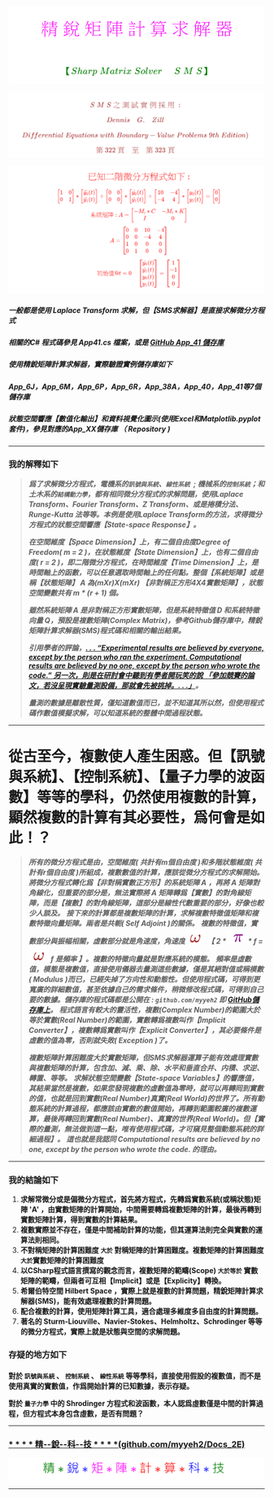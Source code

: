<!--     App_CSharp   GitHub Repo       -->

<!-- 
#
# \[{   \color{Fuchsia}精\;銳\;矩\;陣\;計\;算\;求\;解\;器   }\]  
####  \[{  \color{Green} 【Sharp \; Matrix \; Solver \quad \; S\;M\;S】    }\]  
-->
![](Images/10-10-01.png)

![](Images/10-25-01.png)  
<!--      
#### \[{   \color{Brown} S\;M\;S\;之\;測\;試\;實\;例\;採\;用\;:   }\]
#### \[{  \color{Brown} Dennis \quad G. \quad Zill     }\]  
#### \[{  \color{Brown} Differential \; Equations \; with \; Boundary-Value \; Problems \; 9th \; Edition )  }\]  
#### \[{    \color{Brown} 第 \; 322 \; 頁 \quad 至 \quad 第 \; 323 \; 頁        }\]  
-->  

![](Images/10-25-02.png)

<!--    
###  \[{   \color{Red}  已知二階微分方程式如下 :    }\]

###### \[{  \color{Red} \begin{bmatrix} 1 & 0 \\ 0 & 1 \end{bmatrix} \ast \begin{bmatrix} \ddot{y_0}(t) \\ \ddot{y_1}(t) \end{bmatrix} + \begin{bmatrix} 0 & 0 \\ 0 & 0 \end{bmatrix} \ast \begin{bmatrix} \dot{y_0}(t) \\ \dot{y_1}(t) \end{bmatrix} + \begin{bmatrix} 10 & -4 \\ -4 & 4 \end{bmatrix} \ast \begin{bmatrix} y_0(t) \\ y_1(t) \end{bmatrix} = \begin{bmatrix} 0 \\ 0 \end{bmatrix}  }\] 
######  \[{ \color{Red} 系統矩陣: A = \begin{bmatrix} -M_i\ast C & -M_i\ast K \\ I & 0 \end{bmatrix} }\]
######  \[{  \color{Red} A = \begin{bmatrix} 0 & 0 & 10 & -4 \\ 0 & 0 & -4 & 4 \\ 1 & 0 & 0 & 0 \\ 0 & 1 & 0 & 0 \end{bmatrix} }\] 
###### \[{  \color{Red}  初始值@t = 0 \quad  \begin{bmatrix} \dot{y_0}(t) \\ \dot{y_1}(t) \\ y_0(t) \\ y_1(t) \end{bmatrix} = \begin{bmatrix} 1 \\ -1 \\ 0 \\ 0  \end{bmatrix}  }\]  
-->  

##### 一般都是使用 Laplace Transform 求解，但【SMS求解器】是直接求解微分方程式

##### 相關的C# 程式碼參見 App41.cs 檔案，或是 [GitHub App_41 儲存庫](https://github.com/myyeh2/App_41)

##### 使用精銳矩陣計算求解器，實際驗證實例儲存庫如下

##### App_6J，App_6M，App_6P，App_6R，App_38A，App_40，App_41等7個儲存庫

##### 狀態空間響應【數值化輸出】和資料視覺化圖示(使用Excel和Matplotlib.pyplot套件)，參見對應的App_XX儲存庫 （ Repository )

---  

### 我的解釋如下  

> ***爲了求解微分方程式，電機系的```訊號與系統```、```線性系統 ```; 機械系的```控制系統```；和土木系的```結構動力學```，都有相同微分方程式的求解問題，使用Laplace Transform、Fourier Transform、Z Transform、或是捲積分法、Runge-Kutta 法等等。本例是使用Laplace Transform的方法，求得微分方程式的狀態空間響應【State-space Response】。*** 
>
> ***在空間維度【Space Dimension】上，有二個自由度Degree of Freedom( m = 2 )，在狀態維度【State Dimension】上，也有二個自由度( r = 2 )，即二階微分方程式，在時間維度【Time Dimension】上，是時間軸上的函數，可以任意選取時間軸上的任何點。整個【系統矩陣】或是稱【狀態矩陣】 A 為(mXr)X(mXr) 【非對稱正方形4X4實數矩陣】，狀態空間變數共有 m * (r + 1) 個。***
>
> ***雖然系統矩陣 A 是非對稱正方形實數矩陣，但是系統特徵值 D 和系統特徵向量 Q，預設是複數矩陣(Complex Matrix)，參考Github儲存庫中，精銳矩陣計算求解器(SMS)程式碼和相關的輸出結果。***
>
> ***引用學者的評論，[. . . “Experimental results are believed by everyone, except by the person who ran the experiment. Computational results are believed by no one, except by the person who wrote the code.”  另一次，則是在研討會中聽到有學者開玩笑的說 「參加競賽的論文，若沒呈現實驗量測設備，那就會先被挑掉。. . .」](http://www.etop.org.tw/index.php?d=epp&c=epp13911&m=show&id=646)。***
>
> ***量測的數據是離散性質，僅知道數值而已，並不知道其所以然，但使用程式碼作數值模擬求解，可以知道系統的整體中間過程狀態。***  

---  

# 從古至今，複數使人產生困惑。但【訊號與系統】、【控制系統】、【量子力學的波函數】等等的學科，仍然使用複數的計算，顯然複數的計算有其必要性，爲何會是如此！？

> ***所有的微分方程式是由，空間維度( 共計有m個自由度 )和多階狀態維度( 共計有r個自由度 )所組成，複數數值的計算，應該從微分方程式的求解開始。***  
> ***將微分方程式轉化爲【非對稱實數正方形】的系統矩陣 A ，再將 A 矩陣對角線化，但重要的部分是，無法實際將 A 矩陣轉爲【實數】的對角線矩陣，而是【複數】的對角線矩陣，這部分是線性代數重要的部分，好像也較少人談及。*** 
> ***接下來的計算都是複數矩陣的計算，求解複數特徵值矩陣和複數特徵向量矩陣。兩者是共軛( Self Adjoint )的關係。***
> ***複數的特徵值，實數部分與振幅相關，虛數部分就是角速度，角速度![](Images/Omega.png) 【 2 * ![](Images/pi.png) * f = ![](Images/Omega.png) f 是頻率 】。複數的特徵向量就是對應系統的模態。***
> ***頻率是虛數值，模態是複數值，直接使用儀器去量測這些數據，僅是其絕對值或稱模數( Modulus )而已，已經失掉了方向性和動態性。但使用程式碼，可得到更寬廣的詳細數值，甚至依據自己的需求條件，稍微修改程式碼，可得到自己要的數據。儲存庫的程式碼都是公開在 : ```github.com/myyeh2``` 即  [GitHub儲存庫上](https://github.com/myyeh2)。***
> ***程式語言有較大的靈活性，複數(Complex Number)的範圍大於等於實數(Real Number)的範圍，實數轉爲複數叫作【Implicit Converter】，複數轉爲實數叫作【Explicit Converter】，其必要條件是虛數的值為零，否則就失敗( Exception )了。***  
>
> ***複數矩陣計算困難度大於實數矩陣，但SMS求解器運算子能有效處理實數與複數矩陣的計算，包含加、減、乘、除、水平和垂直合并、内積、求逆、轉置、等等。***
> ***求解狀態空間變數【State-space Variables】的響應值，其結果當然是複數，如果您發現複數的虛數值為零時，就可以再轉囘到實數的值，也就是回到實數(Real Number)真實(Real World)的世界了。所有動態系統的計算過程，都應該由實數的數值開始，再轉到範圍較廣的複數運算，最後再轉回到實數(Real Number)、真實的世界(Real World)。但【實際的量測，無法做到這一點，唯有使用程式碼，才可窺見整個動態系統的詳細過程】。***
> ***這也就是我認同 **Computational results are believed by no one, except by the person who wrote the code.** 的理由。***  

<!--      
量測的數據是離散性質，而且動態系統的部分數據，無法精準量測，譬如角速度![](Images/Omega.png) 【 2 * ![](Images/pi.png) * f = ![](Images/Omega.png) f 是頻率 】 和 模態 ( Mode shape ) ， 頻率是虛數值和模態是複數，但量測的數據，是C#程式碼輸出【複數數據】的絕對值，或稱模數( Modulus )。動態系統中，設 A 是實數系統矩陣( 或稱狀態矩陣 )，求得複數的特徵值，其中實數的部分與振幅有關，虛數的部分是角速度，複數的特徵向量是模態。但量測僅能測得狀態空間變數( State-space Variables )的實數數據。但使用程式碼，可得到更寬廣的詳細數值，參見儲存庫的程式碼，甚至依據自己的需求條件，稍微修改程式碼，可得到自己要的數據，本儲存庫的程式碼，除了 ```Matrix_0.dll``` 檔案外，都是公開在 ```github/myyeh2``` 上。 

從古至今，複數使人產生困惑，但```訊號與系統``` 、 ```控制系統``` 、 ```量子力學的波函數``` 等等的學科，仍然需要使用複數的計算。所有**多維度多階的數值計算**，應該從【實數】的系統矩陣 A 開始，將 A 矩陣對角化，但重要的部分是，無法實際轉爲【實數的對角線矩陣】，必需使用【複數的對角線矩陣】，這部分是線性代數最重要的部分，好像也較少人談及，接下來就是求解特徵向量。複數的特徵值與特徵向量是共軛( Self Adjoint )的關係，也就就是對應的複數頻率與與複數模態。我們知道複數矩陣的計算 —— 任何複數與複數的運算、或是複數與實數的運算，其結果都是複數。或許有人會懷疑如果是共軛的關係，結果是實數。但以C#程式語言的眼光來看，複數(Complex Number)的範圍大於等於實數(Real Number)的範圍，實數轉爲複數叫作【Implicit Converter】，複數轉爲實數叫作【Explicit Converter】，其必要條件是虛數的值為零，否則就失敗( Exception )了。故接下來的計算都是複數矩陣的計算了，我們求解狀態空間變數【State-space Variables】的響應值，其結果當然是複數，如果您發現複數的虛數值為零時，就可以再轉囘到實數的值，也就是回到實數(Real Number)真實(Real World)的世界了。所有動態系統的計算過程，都應該由實數的數值開始，再轉到範圍較廣的複數運算，最後再轉回到實數(Real Number)、真實的世界(Real World)。但【實際的量測，無法做到這一點，唯有使用程式碼，才可窺見整個動態系統的詳細過程】。 這也就是我認同 **Computational results are believed by no one, except by the person who wrote the code.** 的理由。 
-->

---  

### 我的結論如下

1. **求解常微分或是偏微分方程式，首先將方程式，先轉爲實數系統(或稱狀態)矩陣 'A' ，由實數矩陣的計算開始，中間需要轉爲複數矩陣的計算，最後再轉到實數矩陣計算，得到實數的計算結果。**
2. **複數實際並不存在，僅是中間補助計算的功能，但其運算法則完全與實數的運算法則相同。**
3. **不對稱矩陣的計算困難度 ```大於``` 對稱矩陣的計算困難度。複數矩陣的計算困難度 ```大於```實數矩陣的計算困難度**
4. **以CSharp程式語言撰寫的觀念而言，複數矩陣的範疇(Scope) ```大於等於``` 實數矩陣的範疇，但兩者可互相【Implicit】或是【Explicity】轉換。**
5. **希爾伯特空間 Hilbert Space ，實際上就是複數的計算問題，精銳矩陣計算求解器(SMS)，能有效處理複數的計算問題。**
6. **配合複數的計算，使用矩陣計算工具，適合處理多維度多自由度的計算問題。**  
7. **著名的 Sturm-Liouville、Navier-Stokes、Helmholtz、Schrodinger 等等的微分方程式，實際上就是狀態與空間的求解問題。**

### 存疑的地方如下

####

**對於 ```訊號與系統``` 、 ```控制系統``` 、 ```線性系統``` 等等學科，直接使用假設的複數值，而不是使用真實的實數值，作爲開始計算的已知數據，表示存疑。**

**對於 ```量子力學``` 中的 Shrodinger 方程式和波函數，本人認爲虛數僅是中間的計算過程，但方程式本身包含虛數，是否有問題？**  

---  

### [* * * * 精--銳--科--技 * * * *(github.com/myyeh2/Docs_2E)](https://github.com/myyeh2/Docs_2E)  

<!--    
# \[{ \color{Green}精*\color{Blue}銳*\color{Fuchsia}矩*陣*\color{Red}計*算*\color{Blue}科*\color{Green}技}\]
-->
![](Images/24-12-09-01.png)

---  
